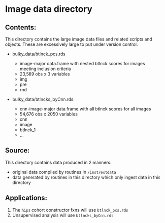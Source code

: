 # Image data directory


## Contents:
This directory contains the large image data files and related scripts and objects.
These are excessively large to put under version control.

* bulky_data/btlnck_pcs.rds
  * image-major data.frame with nested btlnck scores for images meeting inclusion criteria
  * 23,589 obs x 3 variables
  * img
  * pre
  * rnd

* bulky_data/btlncks_byCnn.rds
  * cnn-image-major data.frame with all btlnck scores for all images
  * 54,676 obs x 2050 variables
  * cnn
  * image
  * btlnck_1
  * ...

## Source:
This directory contains data produced in 2 manners:    
* original data compiled by routines in `/inst/extdata`  
* data generated by routines in this directory which only ingest data in this directory

## Applications:  
1. The `hips` cohort constructor fxns will use `btlnck_pcs.rds`
2. Unsupervised analysis will use `btlncks_byCnn.rds`
